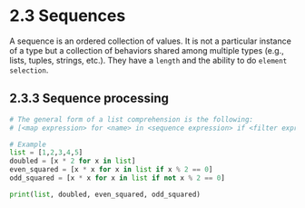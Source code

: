 # 2.3 Sequences

A sequence is an ordered collection of values. It is not a particular instance of a type but a collection of behaviors shared among multiple types (e.g., lists, tuples, strings, etc.). They have a `length` and the ability to do `element selection`.

## 2.3.3 Sequence processing

```python
# The general form of a list comprehension is the following:
# [<map expression> for <name> in <sequence expression> if <filter expression>]

# Example
list = [1,2,3,4,5]
doubled = [x * 2 for x in list]
even_squared = [x * x for x in list if x % 2 == 0]
odd_squared = [x * x for x in list if not x % 2 == 0]

print(list, doubled, even_squared, odd_squared)
```
